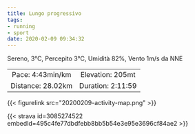 ```yaml
---
title: Lungo progressivo 
tags:
- running
- sport
date: 2020-02-09 09:34:32
---
```

Sereno, 3°C, Percepito 3°C, Umidità 82%, Vento 1m/s da NNE

<!--more-->

| | |
| :-: | :-: |
| Pace: 4:43min/km | Elevation: 205mt |
| Distance: 28.02km | Duration: 2:11:59 |



{{< figurelink src="20200209-activity-map.png" >}}


{{< strava id=3085274522 embedId=495c4fe77dbdfebb8bb5b54e3e95e3696cf84ae2 >}}
